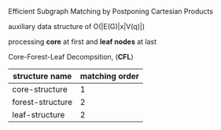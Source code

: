 

Efficient Subgraph Matching by Postponing Cartesian Products

auxiliary data structure of O(|E(G)|x|V(q)|)

processing **core** at first and **leaf nodes** at last

Core-Forest-Leaf Decompsition, (**CFL**)

|structure name|matching order|
|---|---|
|core-structure|1|
|forest-structure|2|
|leaf-structure|2|